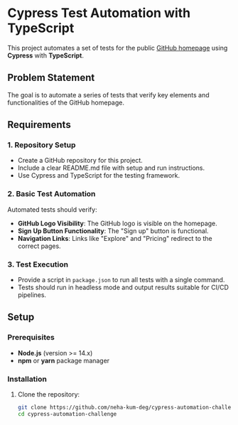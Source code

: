 # Cypress Test Automation with TypeScript

This project automates a set of tests for the public [GitHub homepage](https://github.com/) using **Cypress** with **TypeScript**.

## Problem Statement
The goal is to automate a series of tests that verify key elements and functionalities of the GitHub homepage.

## Requirements
### 1. Repository Setup
- Create a GitHub repository for this project.
- Include a clear README.md file with setup and run instructions.
- Use Cypress and TypeScript for the testing framework.

### 2. Basic Test Automation
Automated tests should verify:
- **GitHub Logo Visibility**: The GitHub logo is visible on the homepage.
- **Sign Up Button Functionality**: The "Sign up" button is functional.
- **Navigation Links**: Links like "Explore" and "Pricing" redirect to the correct pages.

### 3. Test Execution
- Provide a script in `package.json` to run all tests with a single command.
- Tests should run in headless mode and output results suitable for CI/CD pipelines.

## Setup
### Prerequisites
- **Node.js** (version >= 14.x)
- **npm** or **yarn** package manager

### Installation
1. Clone the repository:
   ```bash
   git clone https://github.com/neha-kum-deg/cypress-automation-challenge.git   
   cd cypress-automation-challenge
